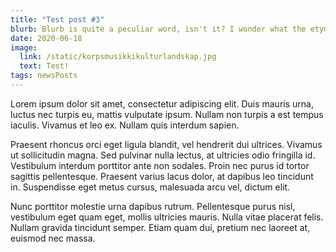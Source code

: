 ```yaml
---
title: "Test post #3"
blurb: Blurb is quite a peculiar word, isn't it? I wonder what the etymology is...
date: 2020-06-18
image:
  link: /static/korpsmusikkikulturlandskap.jpg
  text: Test!
tags: newsPosts
---
```


Lorem ipsum dolor sit amet, consectetur adipiscing elit. Duis mauris urna, luctus nec turpis eu, mattis vulputate ipsum. Nullam non turpis a est tempus iaculis. Vivamus et leo ex. Nullam quis interdum sapien.

Praesent rhoncus orci eget ligula blandit, vel hendrerit dui ultrices. Vivamus ut sollicitudin magna. Sed pulvinar nulla lectus, at ultricies odio fringilla id. Vestibulum interdum porttitor ante non sodales. Proin nec purus id tortor sagittis pellentesque. Praesent varius lacus dolor, at dapibus leo tincidunt in. Suspendisse eget metus cursus, malesuada arcu vel, dictum elit.

Nunc porttitor molestie urna dapibus rutrum. Pellentesque purus nisl, vestibulum eget quam eget, mollis ultricies mauris. Nulla vitae placerat felis. Nullam gravida tincidunt semper. Etiam quam dui, pretium nec laoreet at, euismod nec massa.
